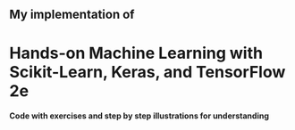 ## My implementation of  
# Hands-on Machine Learning with Scikit-Learn, Keras, and TensorFlow 2e 

#### Code with exercises and step by step illustrations for understanding